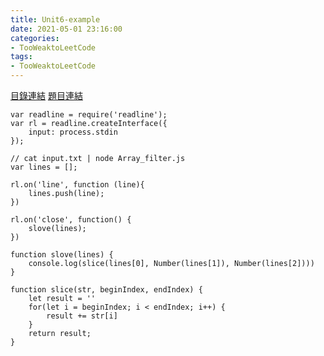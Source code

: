```yaml
---
title: Unit6-example
date: 2021-05-01 23:16:00
categories: 
- TooWeaktoLeetCode
tags:
- TooWeaktoLeetCode
---
```

[目錄連結](https://github.com/Lidemy/ALG101-too-weak-to-leetcode/tree/master/unit6)
[題目連結](https://oj.lidemy.com/problem/1039)


```
var readline = require('readline');
var rl = readline.createInterface({
	input: process.stdin
});

// cat input.txt | node Array_filter.js 
var lines = [];

rl.on('line', function (line){
	lines.push(line);
})

rl.on('close', function() {
	slove(lines);
})

function slove(lines) {
	console.log(slice(lines[0], Number(lines[1]), Number(lines[2])))
}

function slice(str, beginIndex, endIndex) {
	let result = ''
	for(let i = beginIndex; i < endIndex; i++) {
		result += str[i]
	}
	return result;
}
```
